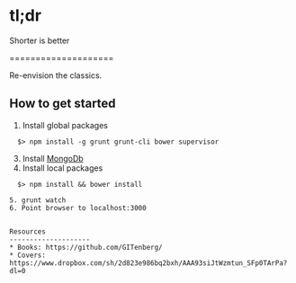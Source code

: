 # tl;dr
Shorter is better

====================

Re-envision the classics.

How to get started
--------------------
1. Install global packages

  ```shell
    $> npm install -g grunt grunt-cli bower supervisor
  ```

3. Install [MongoDb](http://docs.mongodb.org/manual/installation/)
4. Install local packages
  ```shell  
    $> npm install && bower install

5. grunt watch
6. Point browser to localhost:3000


Resources
--------------------
* Books: https://github.com/GITenberg/
* Covers: https://www.dropbox.com/sh/2d823e986bq2bxh/AAA93siJtWzmtun_SFp0TArPa?dl=0

